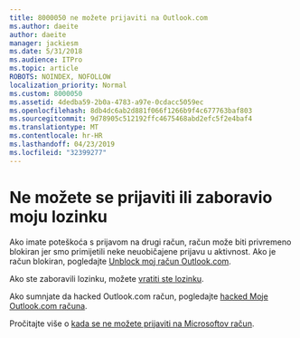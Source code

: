 ```yaml
---
title: 8000050 ne možete prijaviti na Outlook.com
ms.author: daeite
author: daeite
manager: jackiesm
ms.date: 5/31/2018
ms.audience: ITPro
ms.topic: article
ROBOTS: NOINDEX, NOFOLLOW
localization_priority: Normal
ms.custom: 8000050
ms.assetid: 4dedba59-2b0a-4783-a97e-0cdacc5059ec
ms.openlocfilehash: 8db4dc6ab2d881f066f1266b9f4c677763baf803
ms.sourcegitcommit: 9d78905c512192ffc4675468abd2efc5f2e4baf4
ms.translationtype: MT
ms.contentlocale: hr-HR
ms.lasthandoff: 04/23/2019
ms.locfileid: "32399277"
---
```

# <a name="i-cant-sign-in-or-forgot-my-password"></a>Ne možete se prijaviti ili zaboravio moju lozinku

Ako imate poteškoća s prijavom na drugi račun, račun može biti privremeno blokiran jer smo primijetili neke neuobičajene prijavu u aktivnost. Ako je račun blokiran, pogledajte [Unblock moj račun Outlook.com](https://go.microsoft.com/fwlink/p/?linkid=2001800&amp;clcid=0x409).
  
Ako ste zaboravili lozinku, možete [vratiti ste lozinku](https://go.microsoft.com/fwlink/p/?linkid=841909).
  
Ako sumnjate da hacked Outlook.com račun, pogledajte [hacked Moje Outlook.com računa](https://go.microsoft.com/fwlink/p/?linkid=874366).
  
Pročitajte više o [kada se ne možete prijaviti na Microsoftov račun](https://go.microsoft.com/fwlink/p/?linkid=842227).
  

